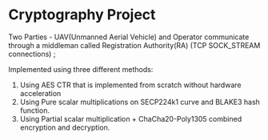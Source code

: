 # Cryptography Project

Two Parties -  UAV(Unmanned Aerial Vehicle) and Operator communicate through a middleman called Registration Authority(RA) (TCP SOCK_STREAM connections) ;


Implemented using three different methods:

1. Using AES CTR that is implemented from scratch without hardware acceleration
2. Using Pure scalar multiplications on SECP224k1 curve and BLAKE3 hash function.
3. Using Partial scalar multiplication + ChaCha20-Poly1305 combined encryption and decryption.
